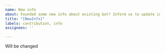 ```yaml
---
name: New info
about: Founded some new info about existing bot? Inform us to update info.
title: "[NewInfo]"
labels: contribution, info
assignees: ''

---
```


Will be changed
